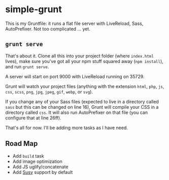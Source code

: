 # simple-grunt

This is my Gruntfile: it runs a flat file server with LiveReload, Sass, AutoPrefixer. Not too complicated … yet.

## `grunt serve`

That's about it. Clone all this into your project folder (where `index.html` lives), make sure you've got all your npm stuff squared away (`npm install`), and run `grunt serve`.

A server will start on port 9000 with LiveReload running on 35729.

Grunt will watch your project files (anything with the extension `html`, `php`, `js`, `css`, `scss`, `png`, `jpg`, `jpeg`, `gif`, `webp`, or `svg`).

If you change any of your Sass files (expected to live in a directory called `sass` but this can be changed on line 16), Grunt will compile your CSS in a directory called `css`. It will also run AutoPrefixer on that file (you can configure that at line 26ff).

That's all for now. I'll be adding more tasks as I have need.

## Road Map

* Add `build` task
* Add image optimization
* Add JS uglify/concatenate
* Add [Susy](http://susy.readthedocs.org/en/latest/install/#grunt-and-yeoman) support by default